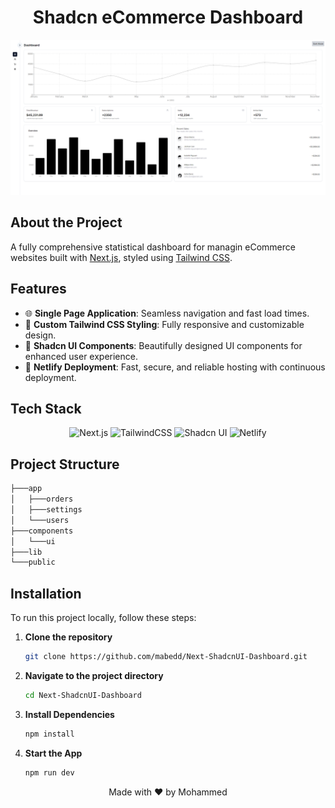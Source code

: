 # <div align="center">Shadcn eCommerce Dashboard</div>
<img src="public/Readme_Banner.png" />

## About the Project

A fully comprehensive statistical dashboard for managin eCommerce websites built with [Next.js](https://nextjs.org/), styled using [Tailwind CSS](https://tailwindcss.com/).

## Features

- 🌐 **Single Page Application**: Seamless navigation and fast load times.
- 🎨 **Custom Tailwind CSS Styling**: Fully responsive and customizable design.
- 🧩 **Shadcn UI Components**: Beautifully designed UI components for enhanced user experience.
- 🚀 **Netlify Deployment**: Fast, secure, and reliable hosting with continuous deployment.

## Tech Stack

<div align="center">
  
![Next.js](https://img.shields.io/badge/Next.js-black?style=for-the-badge&logo=next.js&logoColor=white)
![TailwindCSS](https://img.shields.io/badge/tailwindcss-%2338B2AC.svg?style=for-the-badge&logo=tailwind-css&logoColor=white)
![Shadcn UI](https://img.shields.io/badge/Accternity%20UI-4B32C3?style=for-the-badge&logo=ui&logoColor=white)
![Netlify](https://img.shields.io/badge/Netlify-%2300C7B7.svg?style=for-the-badge&logo=netlify&logoColor=white)

</div>

## Project Structure
```bash
├───app
│   ├───orders
│   ├───settings
│   └───users
├───components
│   └───ui
├───lib
└───public
```

## Installation

To run this project locally, follow these steps:

1. **Clone the repository**
   ```bash
   git clone https://github.com/mabedd/Next-ShadcnUI-Dashboard.git

2. **Navigate to the project directory**
   ```bash
   cd Next-ShadcnUI-Dashboard

3. **Install Dependencies**
   ```bash
   npm install

4. **Start the App**
   ```bash
   npm run dev

<div align="center">
  <p>Made with ❤️ by Mohammed</p>
</div>
